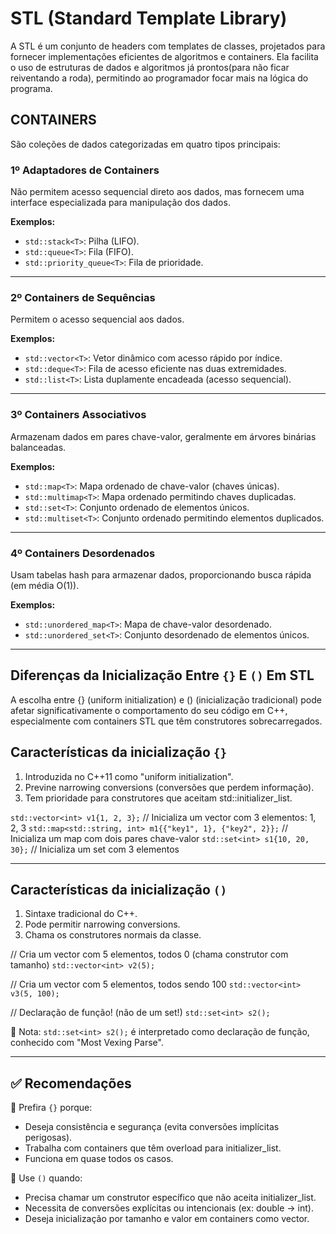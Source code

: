 # STL (Standard Template Library)

A STL é um conjunto de headers com templates de classes, projetados para fornecer
implementações eficientes de algoritmos e containers. Ela facilita o uso de estruturas de
dados e algoritmos já prontos(para não ficar reiventando a roda), permitindo ao programador
focar mais na lógica do programa.

## CONTAINERS

São coleções de dados categorizadas em quatro tipos principais:

### 1º Adaptadores de Containers

Não permitem acesso sequencial direto aos dados, mas fornecem uma interface
especializada para manipulação dos dados.

**Exemplos:**

- `std::stack<T>`: Pilha (LIFO).
- `std::queue<T>`: Fila (FIFO).
- `std::priority_queue<T>`: Fila de prioridade.

---

### 2º Containers de Sequências

Permitem o acesso sequencial aos dados.

**Exemplos:**

- `std::vector<T>`: Vetor dinâmico com acesso rápido por índice.
- `std::deque<T>`: Fila de acesso eficiente nas duas extremidades.
- `std::list<T>`: Lista duplamente encadeada (acesso sequencial).

---

### 3º Containers Associativos

Armazenam dados em pares chave-valor, geralmente em árvores binárias balanceadas.

**Exemplos:**

- `std::map<T>`: Mapa ordenado de chave-valor (chaves únicas).
- `std::multimap<T>`: Mapa ordenado permitindo chaves duplicadas.
- `std::set<T>`: Conjunto ordenado de elementos únicos.
- `std::multiset<T>`: Conjunto ordenado permitindo elementos duplicados.

---

### 4º Containers Desordenados

Usam tabelas hash para armazenar dados, proporcionando busca rápida (em média O(1)).

**Exemplos:**

- `std::unordered_map<T>`: Mapa de chave-valor desordenado.
- `std::unordered_set<T>`: Conjunto desordenado de elementos únicos.

---

## Diferenças da Inicialização Entre `{}` E `()` Em STL

A escolha entre {} (uniform initialization) e () (inicialização tradicional) pode afetar
significativamente o comportamento do seu código em C++, especialmente com containers STL
que têm construtores sobrecarregados.

## Características da inicialização `{}`

1. Introduzida no C++11 como "uniform initialization".
2. Previne narrowing conversions (conversões que perdem informação).
3. Tem prioridade para construtores que aceitam std::initializer_list.

`std::vector<int> v1{1, 2, 3};` // Inicializa um vector com 3 elementos: 1, 2, 3
`std::map<std::string, int> m1{{"key1", 1}, {"key2", 2}};` // Inicializa um map com dois pares chave-valor
`std::set<int> s1{10, 20, 30};` // Inicializa um set com 3 elementos

---

## Características da inicialização `()`

1. Sintaxe tradicional do C++.
2. Pode permitir narrowing conversions.
3. Chama os construtores normais da classe.

// Cria um vector com 5 elementos, todos 0 (chama construtor com tamanho)
`std::vector<int> v2(5);`

// Cria um vector com 5 elementos, todos sendo 100
`std::vector<int> v3(5, 100);`

// Declaração de função! (não de um set!)
`std::set<int> s2();`

🔸 Nota: `std::set<int> s2();` é interpretado como declaração de função,
conhecido com "Most Vexing Parse".

---

## ✅ Recomendações

📌 Prefira `{}` porque:

- Deseja consistência e segurança (evita conversões implícitas perigosas).
- Trabalha com containers que têm overload para initializer_list.
- Funciona em quase todos os casos.

📌 Use `()` quando:

- Precisa chamar um construtor específico que não aceita initializer_list.
- Necessita de conversões explícitas ou intencionais (ex: double → int).
- Deseja inicialização por tamanho e valor em containers como vector.
